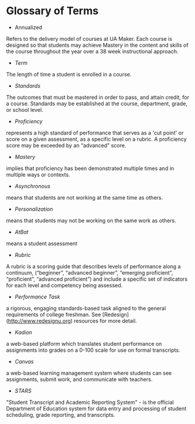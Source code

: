 # Glossary of Terms

* Annualized

Refers to the delivery model of courses at UA Maker. Each course is designed so that students may achieve Mastery in the content and skills of the course throughout the year over a 38 week instructional approach.


* *Term*

The length of time a student is enrolled in a course.

* *Standards*

The outcomes that must be mastered in order to pass, and attain credit, for a course. Standards may be established at the course, department, grade, or school level. 

* *Proficiency*

represents a high standard of performance that serves as a 'cut point' or score on a given assessment, as a specific level on a rubric. A proficiency score may be exceeded by an “advanced” score.

* *Mastery*

implies that proficiency has been demonstrated multiple times and in multiple ways or contexts.

* *Asynchronous*

means that students are not working at the same time as others.

* *Personalization*

means that students may not be working on the same work as others.

* *AtBat*

means a student assessment

* *Rubric*

A rubric is a scoring guide that describes levels of performance along a continuum, (“beginner”, “advanced beginner”, “emerging proficient”, “proficient”, “advanced proficient”) and include a specific set of indicators for each level and competency being assessed.

* *Performance Task*

a rigorous, engaging standards-based task aligned to the general requirements of college freshman. See [Redesign] (http://www.redesignu.org) resources for more detail.

* *Kadion*

a web-based platform which translates student performance on assignments into grades on a 0-100 scale for use on formal transcripts.

* *Canvas*

a web-based learning management system where students can see assignments, submit work, and communicate with teachers.

* *STARS*

"Student Transcript and Academic Reporting System" - is the official Department of Education system for data entry and processing of student scheduling, grade reporting, and transcripts. 
